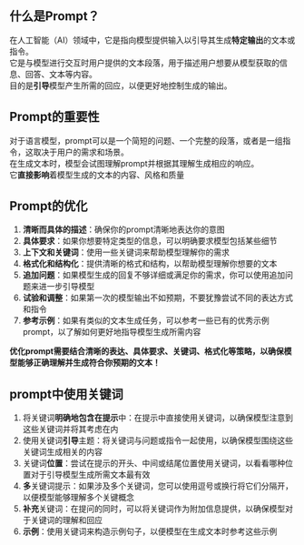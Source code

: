 ## 什么是Prompt？
在人工智能（AI）领域中，它是指向模型提供输入以引导其生成**特定输出**的文本或指令。  
它是与模型进行交互时用户提供的文本段落，用于描述用户想要从模型获取的信息、回答、文本等内容。  
目的是**引导**模型产生所需的回应，以便更好地控制生成的输出。  

## Prompt的重要性
对于语言模型，prompt可以是一个简短的问题、一个完整的段落，或者是一组指令，这取决于用户的需求和场景。  
在生成文本时，模型会试图理解prompt并根据其理解生成相应的响应。  
它**直接影响**着模型生成的文本的内容、风格和质量

## Prompt的优化
1. **清晰而具体的描述**：确保你的prompt清晰地表达你的意图
2. **具体要求**：如果你想要特定类型的信息，可以明确要求模型包括某些细节
3. **上下文和关键词**：使用一些关键词来帮助模型理解你的需求
4. **格式化和结构化**：提供清晰的格式和结构，以帮助模型理解你想要的文本
5. **追加问题**：如果模型生成的回复不够详细或满足你的需求，你可以使用追加问题来进一步引导模型
6. **试验和调整**：如果第一次的模型输出不如预期，不要犹豫尝试不同的表达方式和指令
7. **参考示例**：如果有类似的文本生成任务，可以参考一些已有的优秀示例prompt，以了解如何更好地指导模型生成所需内容

**优化prompt需要结合清晰的表达、具体要求、关键词、格式化等策略，以确保模型能够正确理解并生成符合你预期的文本！**

## prompt中使用关键词
1. 将关键词**明确地包含在提示**中：在提示中直接使用关键词，以确保模型注意到这些关键词并将其考虑在内
2. 使用关键词**引导**主题：将关键词与问题或指令一起使用，以确保模型围绕这些关键词生成相关的内容
3. 关键词**位置**：尝试在提示的开头、中间或结尾位置使用关键词，以看看哪种位置对于引导模型生成所需文本最有效
4. **多**关键词提示：如果涉及多个关键词，您可以使用逗号或换行将它们分隔开，以便模型能够理解多个关键概念
5. **补充**关键词：在提问的同时，可以将关键词作为附加信息提供，以确保模型对于关键词的理解和回应
6. **示例**：使用关键词来构造示例句子，以便模型在生成文本时参考这些示例  
